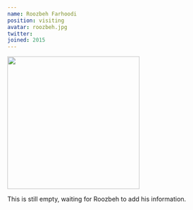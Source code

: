 ```yaml
---
name: Roozbeh Farhoodi
position: visiting
avatar: roozbeh.jpg
twitter:
joined: 2015
---
```


<img width="300" src="{{site.baseurl}}/images/people/{{page.avatar}}">

This is still empty, waiting for Roozbeh to add his information.
